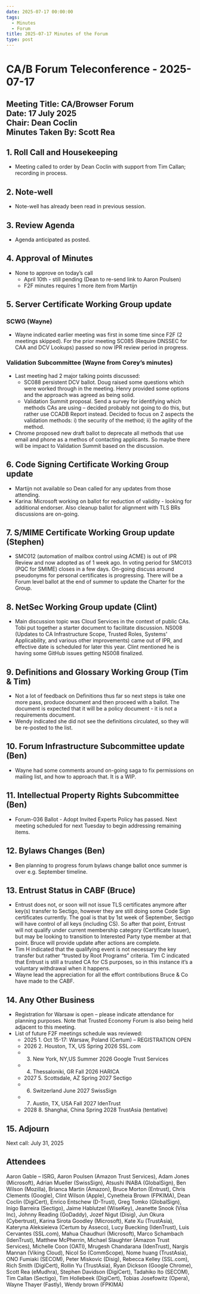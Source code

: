 ```yaml
---
date: 2025-07-17 00:00:00
tags:
  - Minutes
  - Forum
title: 2025-07-17 Minutes of the Forum
type: post
---
```


# CA/B Forum Teleconference - 2025-07-17

**Meeting Title:** CA/Browser Forum  
**Date:** 17 July 2025  
**Chair:** Dean Coclin  
**Minutes Taken By:** Scott Rea
---

## 1. Roll Call and Housekeeping

- Meeting called to order by Dean Coclin with support from Tim Callan; recording in process.

## 2. Note-well

- Note-well has already been read in previous session.

## 3. Review Agenda

- Agenda anticipated as posted.

## 4. Approval of Minutes

- None to approve on today’s call
  - April 10th - still pending (Dean to re-send link to Aaron Poulsen)
  - F2F minutes requires 1 more item from Martijn

## 5. Server Certificate Working Group update

### SCWG (Wayne)
- Wayne indicated earlier meeting was first in some time since F2F (2 meetings skipped). For the prior meeting SC085 (Require DNSSEC for CAA and DCV Lookups) passed so now IPR review period in progress.

### Validation Subcommittee (Wayne from Corey’s minutes)
- Last meeting had 2 major talking points discussed:
  - SC088 persistent DCV ballot. Doug raised some questions which were worked through in the meeting. Henry provided some options and the approach was agreed as being solid.
  - Validation Summit proposal. Send a survey for identifying which methods CAs are using – decided probably not going to do this, but rather use CCADB Report instead. Decided to focus on 2 aspects the validation methods: i) the security of the method; ii) the agility of the method.
- Chrome proposed new draft ballot to deprecate all methods that use email and phone as a methos of contacting applicants. So maybe there will be impact to Validation Summit based on the discussion.

## 6. Code Signing Certificate Working Group update

- Martijn not available so Dean called for any updates from those attending.
- Karina:  Microsoft working on ballot for reduction of validity - looking for additional endorser. Also cleanup ballot for alignment with TLS BRs discussions are on-going.

## 7. S/MIME Certificate Working Group update (Stephen)

- SMC012 (automation of mailbox control using ACME) is out of IPR Review and now adopted as of 1 week ago. In voting period for SMC013 (PQC for SMIME) closes in a few days. On-going discuss around pseudonyms for personal certificates is progressing. There will be a Forum level ballot at the end of summer to update the Charter for the Group.

## 8. NetSec Working Group update (Clint)

- Main discussion topic was Cloud Services in the context of public CAs. Tobi put together a starter document to facilitate discussion. NS008 (Updates to CA Infrastructure Scope, Trusted Roles, Systems' Applicability, and various other improvements) came out of IPR, and effective date is scheduled for later this year. Clint mentioned he is having some GitHub issues getting NS008 finalized.

## 9. Definitions and Glossary Working Group (Tim & Tim)

- Not a lot of feedback on Definitions thus far so next steps is take one more pass, produce document and then proceed with a ballot. The document is expected that it will be a policy document  - it is not a requirements document.
- Wendy indicated she did not see the definitions circulated, so they will be re-posted to the list.

## 10. Forum Infrastructure Subcommittee update (Ben)

- Wayne had some comments around on-going saga to fix permissions on mailing list, and how to approach that. It is a WIP.

## 11. Intellectual Property Rights Subcommittee (Ben)

- Forum-036 Ballot - Adopt Invited Experts Policy has passed. Next meeting scheduled for next Tuesday to begin addressing remaining items.

## 12. Bylaws Changes (Ben)

- Ben planning to progress forum bylaws change ballot once summer is over e.g. September timeline. 

## 13. Entrust Status in CABF (Bruce)

- Entrust does not, or soon will not issue TLS certificates anymore after key(s) transfer to Sectigo, however they are still doing some Code Sign certificates currently. The goal is that by 1st week of September, Sectigo will have control of all keys (including CS). So after that point, Entrust will not qualify under current membership category (Certificate Issuer), but may be looking to transition to Interested Party type member at that point. Bruce will provide update after actions are complete.
- Tim H indicated that the qualifying event is not necessary the key transfer but rather “trusted by Root Programs” criteria. Tim C indicated that Entrust is still a trusted CA for CS purposes, so in this instance it’s a voluntary withdrawal when it happens.
- Wayne lead the appreciation for all the effort contributions Bruce & Co have made to the CABF.

## 14. Any Other Business
- Registration for Warsaw is open – please indicate attendance for planning purposes. Note that Trusted Economy Forum is also being held adjacent to this meeting.
- List of future F2F meetings schedule was reviewed:
  - 2025  1. Oct 15-17: Warsaw, Poland (Certum) – REGISTRATION OPEN
  - 2026  2. Houston, TX, US        Spring 2026     SSL.com
  - 3. New York, NY,US       Summer 2026 Google Trust Services
  - 4. Thessaloniki, GR        Fall 2026         HARICA
  - 2027  5. Scottsdale, AZ            Spring 2027     Sectigo
  - 6. Switzerland                 June 2027       SwissSign
  - 7. Austin, TX, USA         Fall 2027         IdenTrust
  - 2028   8. Shanghai, China         Spring 2028     TrustAsia (tentative)

## 15. Adjourn
Next call: July 31, 2025


## Attendees
Aaron Gable – ISRG, Aaron Poulsen (Amazon Trust Services), Adam Jones (Microsoft), Adrian Mueller (SwissSign), Atsushi INABA (GlobalSign), Ben Wilson (Mozilla), Brianca Martin (Amazon), Bruce Morton (Entrust), Chris Clements (Google), Clint Wilson (Apple), Cynetheia Brown (FPKIMA), Dean Coclin (DigiCert), Enrico Entschew (D-Trust), Greg Tomko (GlobalSign), Inigo Barreira (Sectigo), Jaime Hablutzel (WiseKey), Jeanette Snook (Visa Inc), Johnny Reading (GoDaddy), Jozef Nigut (Disig), Jun Okura (Cybertrust), Karina Sirota Goodley (Microsoft), Kate Xu (TrustAsia), Kateryna Aleksieieva (Certum by Asseco), Lucy Buecking (IdenTrust), Luis Cervantes (SSL.com), Mahua Chaudhuri (Microsoft), Marco Schambach (IdenTrust), Matthew McPherrin, Michael Slaughter (Amazon Trust Services), Michelle Coon (OATI), Mrugesh Chandarana (IdenTrust), Nargis Mannan (Viking Cloud), Nicol So (CommScope), Nome huang (TrustAsia), ONO Fumiaki (SECOM), Peter Miskovic (Disig), Rebecca Kelley (SSL.com), Rich Smith (DigiCert), Rollin Yu (TrustAsia), Ryan Dickson (Google Chrome), Scott Rea (eMudhra), Stephen Davidson (DigiCert), Tadahiko Ito (SECOM), Tim Callan (Sectigo), Tim Hollebeek (DigiCert), Tobias Josefowitz (Opera), Wayne Thayer (Fastly), Wendy brown (FPKIMA)